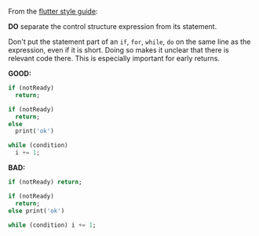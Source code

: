 
From the [flutter style guide](https://flutter.dev/style-guide/):

**DO** separate the control structure expression from its statement.

Don't put the statement part of an `if`, `for`, `while`, `do` on the same line
as the expression, even if it is short.  Doing so makes it unclear that there
is relevant code there.  This is especially important for early returns.

**GOOD:**
```dart
if (notReady)
  return;

if (notReady)
  return;
else
  print('ok')

while (condition)
  i += 1;
```

**BAD:**
```dart
if (notReady) return;

if (notReady)
  return;
else print('ok')

while (condition) i += 1;
```

